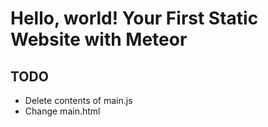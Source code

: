 # Hello, world! Your First Static Website with Meteor

## TODO
- Delete contents of main.js
- Change main.html <title> to "Hello, world!"
- Delete contents of <body>
- Copy-paste "Simple base stylesheet" into main.css

### Resources
- [Zed Shaw's Command-Line Crash Course](http://cli.learncodethehardway.org/book/)
- [Meteor Tutorial: Todo App](https://www.meteor.com/tutorials/blaze/creating-an-app)
- [Meteor Blog: Hot code pushes](http://info.meteor.com/blog/hot-code-pushes)
- [Meteor Hackpad: Hot Code Push design notes](https://meteor.hackpad.com/Hot-Code-Push-design-notes-9o22fy6gruu)
- [Simple base stylesheet](http://fvsch.com/code/base-stylesheet/)
- [Meteor Logo](http://logo.meteorapp.com/)
- [Adobe Color CC: odd](https://color.adobe.com/odd-color-theme-8162285/?showPublished=true)
- [Centering in CSS: A Complete Guide](https://css-tricks.com/centering-css-complete-guide/)
- [oh my zsh](http://ohmyz.sh/)

